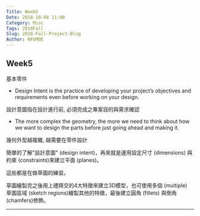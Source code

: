 ```yaml
---
Title: Week5
Date: 2018-10-08 11:00
Category: Misc
Tags: 2018Fall
Slug: 2018-Fall-Project-Blog
Author: NFUMDE
---
```


<!-- PELICAN_END_SUMMARY -->

Week5
----

基本零件

* Design Intent is the practice of developing your project’s objectives and requirements even before working on your design.

設計意圖指在設計進行前, 必須完成之專案目的與需求確認

* The more complex the geometry, the more we need to think about how we want to design the parts before just going ahead and making it.

幾何外型越複雜, 越需要在零件設計

簡單的了解"設計意圖" (design intent)，再來就是運用設定尺寸 (dimensions) 與約束 (constraints)來建立平面 (planes)。

這些都是在做草圖的練習。

草圖繪製完之後用上禮拜交的4大特徵來建立3D模型，也可使用多個 (multiple) 草圖區域 (sketch regions)繪製其他的特徵，最後建立圓角 (fillets) 與倒角 (chamfers)修飾。

----


